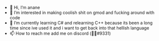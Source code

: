 - 👋 Hi, I’m anane
- 👀 I’m interested in making coolish shit on gmod and fucking around with code
- 🌱 I’m currently learning C# and relearning C++ because its been a long time since ive used it and i want to get back into that hellish language
- 📫 How to reach me add me on discord (᲼᲼#9331)

<!---
anananananane/anananananane is a ✨ special ✨ repository because its `README.md` (this file) appears on your GitHub profile.
You can click the Preview link to take a look at your changes.
--->
